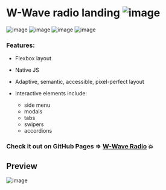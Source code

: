 # W-Wave radio landing ![image](https://user-images.githubusercontent.com/109738127/228345548-7ffef3df-4947-4639-a388-23221b2c11bf.png)


![image](https://user-images.githubusercontent.com/109738127/228344165-773ecc95-199e-463c-9920-e1547f13af53.png) ![image](https://user-images.githubusercontent.com/109738127/228344210-e9b9382b-2bbb-4dad-903a-5fc8af0de5ce.png) ![image](https://user-images.githubusercontent.com/109738127/228344249-31c1fd49-a1dd-4af8-9e4d-06d924e81eda.png) ![image](https://user-images.githubusercontent.com/109738127/228344278-1ba35d34-f977-4a76-b4ab-c83a1dd753f8.png)





### Features:
- Flexbox layout
- Native JS
- Adaptive, semantic, accessible, pixel-perfect layout
- Interactive elements include:

  + side menu
  + modals
  + tabs
  + swipers
  + accordions
  
### Check it out on GitHub Pages => [W-Wave Radio](https://exstu.github.io/w-wave-radio/) :boom:

## Preview

![image](https://user-images.githubusercontent.com/109738127/228343509-5b5f446f-e824-4c3d-b7ca-907f92aef8c0.png)
